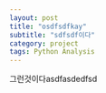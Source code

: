 ```yaml
---
layout: post
title: "osdfsdfkay"
subtitle: "sdfsdf이다"
category: project
tags: Python Analysis
---
```


그런것이다asdfasdedfsd
